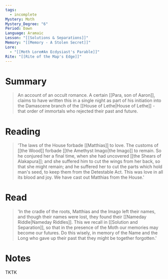 ```yaml
---
tags:
  - incomplete
Mystery: Moth
Mystery_Degree: "6"
Period: Dawn
Language: Aramaic
Lesson: "[[Solutions & Separations]]"
Memory: "[[Memory - A Stolen Secret]]"
Lore:
  - "[[Moth Lore#An Ecdysiast's Parable]]"
Rite: "[[Rite of the Map's Edge]]"
---
```

# Summary
> An account of an occult romance. A certain [[Para, son of Aaron]], claims to have written this in a single night as part of his initiation into the Damascene branch of the [[House of Lethe|House of Lethe]] - that order of immortals who rejected their past and future.
# Reading
> 'The laws of the House forbade [[Matthias]] to love. The customs of [[the Wood]] forbade [[the Amethyst Imago|the Imago]] to remain. So he conjured her a final time, when she had uncovered [[the Shears of Alakapura]]; and she suffered him to cut the wings from her back, so that she might remain; and he suffered her to cut the parts which hold man's seed, to keep them from the Detestable Act. This was love in all its blood and joy. We have cast out Matthias from the House.'
# Read
>'In the cradle of the roots, Matthias and the Imago left their names, and though their names were lost, they found their [[Nameday Riddle|Nameday Riddles]]. This we recall in [[Solution and Separation]], so that in the presence of the Moth our memories may become our futures. Do this wisely, in memory of the Name and the Long who gave up their past that they might be together forgotten.'
# Notes
TKTK
